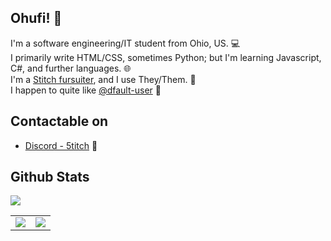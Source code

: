 ## Ohufi! 🌴

I'm a software engineering/IT student from Ohio, US. 💻
\
I primarily write HTML/CSS, sometimes Python; but I'm learning Javascript, C#, and further languages. 🌐
\
I'm a [Stitch fursuiter](https://twitter.com/sillystitchy), and I use They/Them. 👾
\
I happen to quite like [@dfault-user](https://github.com/dfault-user) 💙

## Contactable on
- [Discord - 5titch](https://discord.com/users/193789388034015232) 🥴


## Github Stats
![](https://komarev.com/ghpvc/?username=s626ch&color=003c83)

<!--![s626ch's GitHub stats](https://github-readme-stats.vercel.app/api?username=s626ch&count_private=true&theme=github_dark&show_icons=true&border_color=003c83&include_all_commits=true&border_radius=6)

![Top Langs](https://github-readme-stats.vercel.app/api/top-langs/?username=s626ch&theme=github_dark&layout=compact&border_color=003c83&card_width=445&border_radius=6)-->

<table role="table">
  <tbody>
    <tr>
      <td align="center">
        <img align="center" src="https://github-readme-stats.vercel.app/api/top-langs/?username=s626ch&theme=github_dark&layout=compact&border_color=003c83&card_width=445&border_radius=6"/>
      </td>
      <td align="center">
        <img align="center" src="https://github-readme-stats.vercel.app/api?username=s626ch&count_private=true&theme=github_dark&show_icons=true&border_color=003c83&include_all_commits=true&border_radius=6"/>
      </td>
    </tr>
  </tbody>
</table>

<!--
**smolyoshino/smolyoshino** is a ✨ _special_ ✨ repository because its `README.md` (this file) appears on your GitHub profile.

Here are some ideas to get you started:

- 🔭 I’m currently working on ...
- 🌱 I’m currently learning ...
- 👯 I’m looking to collaborate on ...
- 🤔 I’m looking for help with ...
- 💬 Ask me about ...
- 📫 How to reach me: ...
- 😄 Pronouns: ...
- ⚡ Fun fact: ...
-->
